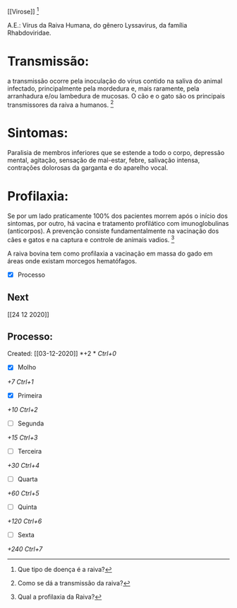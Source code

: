 [[Virose]] [^297726]

[^297726]: Que tipo de doença é a raiva?

 
A.E.: Vírus da Raiva Humana, do gênero Lyssavirus, da família Rhabdoviridae. 
 
# Transmissão:
a transmissão ocorre pela inoculação do vírus contido na saliva do animal infectado, principalmente pela mordedura e, mais raramente, pela arranhadura e/ou lambedura de mucosas. O cão e o gato são os principais transmissores da raiva a humanos. [^114937]

[^114937]: Como se dá a transmissão da raiva?


# Sintomas: 
Paralisia de membros inferiores que se estende a todo o corpo, depressão mental, agitação, sensação de mal-estar, febre, salivação intensa, contrações dolorosas da garganta e do aparelho vocal.
 
# Profilaxia: 
Se por um lado praticamente 100% dos pacientes morrem após o início dos sintomas, por outro, há vacina e tratamento profilático com imunoglobulinas (anticorpos). A prevenção consiste fundamentalmente na vacinação dos cães e gatos e na captura e controle de animais vadios. [^302626]

[^302626]: Qual a profilaxia da Raiva?
 
A raiva bovina tem como profilaxia a vacinação em massa do gado em áreas onde existam morcegos hematófagos.

 - [x] Processo 

## Next
[[24 12 2020]]
## Processo:
Created: [[03-12-2020]]
*+2 *  *Ctrl+0*
- [x] Molho  

*+7*  *Ctrl+1*

- [x] Primeira 

*+10*  *Ctrl+2*

- [ ] Segunda

*+15*  *Ctrl+3*

- [ ] Terceira 

*+30*  *Ctrl+4*

- [ ] Quarta 

*+60*  *Ctrl+5*

- [ ] Quinta 

*+120*  *Ctrl+6*

- [ ] Sexta 

*+240*  *Ctrl+7*
